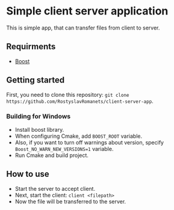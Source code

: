 # Simple client server application

This is simple app, that can transfer files from client to server.

## Requirments
- [Boost](https://www.boost.org/users/history/version_1_84_0.html)

## Getting started
First, you need to clone this repository: `git clone https://github.com/RostyslavRomanets/client-server-app`.

### Building for Windows
- Install boost library.
- When configuring Cmake, add `BOOST_ROOT` variable.
- Also, if you want to turn off warnings about version, specify `Boost_NO_WARN_NEW_VERSIONS=1` variable.
- Run Cmake and build project.

## How to use
- Start the server to accept client.
- Next, start the client: `client <filepath>`
- Now the file will be transferred to the server.
